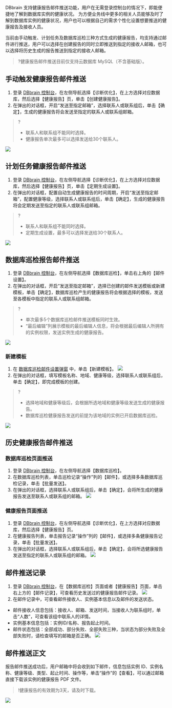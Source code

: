 DBbrain 支持健康报告邮件推送功能，用户在无需登录控制台的情况下，即能便捷地了解到数据库实例的健康状况。
为方便业务线中更多的相关人员能够及时了解到数据库实例的健康状况，用户也可以根据自己的需求个性化设置想要推送的健康报告及接收人员。

当前由手动触发、计划任务及数据库巡检三种方式生成的健康报告，均支持通过邮件进行推送，用户可以选择在创建报告的同时立即推送到指定的接收人邮箱，也可以选择将历史生成的报告推送到指定的接收人邮箱。

>?健康报告邮件推送目前仅支持云数据库 MySQL（不含基础版）。

<span id = "sdcfjkbgyjts"></span>
## 手动触发健康报告邮件推送
1. 登录 [DBbrain 控制台](https://console.cloud.tencent.com/dbbrain/analysis)，在左侧导航选择【诊断优化】，在上方选择对应数据库，然后选择【健康报告】页，单击【创建健康报告】。
2. 在弹出的对话框，开启“发送至指定邮箱”，选择联系人或联系组后，单击【确定】，生成的健康报告将会发送至指定的联系人或联系组邮箱。
>?
>
>- 联系人和联系组不能同时选择。
>- 健康报告单次最多可以选择发送给30个联系人。
>
![](https://main.qcloudimg.com/raw/b37660fc512d364960b1562c7c9e2e40.png)

<span id = "jhrwjkbgyjts"></span>
## 计划任务健康报告邮件推送
1. 登录 [DBbrain 控制台](https://console.cloud.tencent.com/dbbrain/analysis)，在左侧导航选择【诊断优化】，在上方选择对应数据库，然后选择【健康报告】页，单击【定期生成设置】。
2. 在弹出的对话框，配置自动生成健康报告的时间周期，开启“发送至指定邮箱”，配置健康等级，选择联系人或联系组后，单击【确定】，生成的健康报告将会定期发送至指定的联系人或联系组邮箱。
>?
>- 联系人和联系组不能同时选择。
>- 定期生成设置，最多可以选择发送给30个联系人。
> 
![](https://main.qcloudimg.com/raw/56bdd933369e136bd1ebff2848089e76.png)


<span id = "sjkxjjkbgyjts"></span>
## 数据库巡检报告邮件推送
1. 登录 [DBbrain 控制台](https://console.cloud.tencent.com/dbbrain/patrol)，在左侧导航选择【数据库巡检】，单击右上角的【邮件设置】。
2. 在弹出的对话框，开启“发送至指定邮箱”，选择已创建的邮件发送模板或新建模板，单击【确定】，数据库巡检产生的健康报告将会根据选择的模板，发送至各模板中指定的联系人或联系组邮箱。
>?
>- 单次最多5个数据库巡检邮件推送模板同时生效。
>- “最后编辑”列展示模板的最后编辑人信息，将会根据最后编辑人所拥有的实例权限，发送实例生成的健康报告。
> 
![](https://main.qcloudimg.com/raw/371157844bc7cc2d2fe43897f3fe9c75.png)

### 新建模板
1. 在 [数据库巡检邮件设置弹窗](#sjkxjjkbgyjts) 中，单击【新建模板】。
![](https://main.qcloudimg.com/raw/93d07b5e14b3913678d681d3fa9655e3.png)
2. 在弹出的对话框，填写模板名称、地域、健康等级，选择联系人或联系组后，单击【确定】，即完成模板的创建。
>?
>- 选择地域和健康等级后，会根据所选地域和健康等级发送生成的健康报告。
>- 数据库巡检健康报告发送的前提为该地域的实例已开启数据库巡检。
>
![](https://main.qcloudimg.com/raw/95c9877ce54b9f188358258ab1cda81b.png)

<span id = "lsjkbgyjts"></span>
## 历史健康报告邮件推送
<span id = "sjkxjymts"></span>
### 数据库巡检页面推送
1. 登录 [DBbrain 控制台](https://console.cloud.tencent.com/dbbrain/patrol)，在左侧导航选择【数据库巡检】。
2. 在数据库巡检列表，单击巡检记录“操作”列的【邮件】，或选择多条数据库巡检记录，单击【批量发送】。
3. 在弹出的对话框，选择联系人或联系组后，单击【确定】，会将所生成的健康报告发送至联系人或联系组的邮箱。
![](https://main.qcloudimg.com/raw/5bba5e80fc67f47dfbbd9ada0dcdd94e.png)

<span id = "jkbgymts"></span>
### 健康报告页面推送
1. 登录 [DBbrain 控制台](https://console.cloud.tencent.com/dbbrain/performance/health)，在左侧导航选择【诊断优化】，在上方选择对应数据库，然后选择【健康报告】页。
2. 在健康报告列表，单击报告记录“操作”列的【邮件】，或选择多条健康报告记录，单击【批量发送】。
3. 在弹出的对话框，选择联系人或联系组后，单击【确定】，会将所选健康报告发送至指定的联系人或联系组的邮箱。
![](https://main.qcloudimg.com/raw/d103097ceac62710cef5aea327048bb1.png)

## 邮件推送记录
1. 登录 [DBbrain 控制台](https://console.cloud.tencent.com/dbbrain/analysis)，在【数据库巡检】页面或者【健康报告】页面，单击右上方的【邮件记录】，可查看历史发送过的健康报告邮件记录。
![](https://main.qcloudimg.com/raw/02c484ece54dea336625b42c9112c271.png)
2. 在邮件记录中，可查看邮件接收人、实例基本信息以及邮件的发送状态。
 - 邮件接收人信息包括：接收人、邮箱、发送时间，当接收人为联系组时，单击“人数”，可查看该组中联系人的详情。
 - 实例基本信息包括：实例ID/名称、报告起止时间。
 - 邮件状态包括：全部成功、部分失败、全部失败三种，当状态为部分失败及全部失败时，请检查填写的邮箱是否正确。
![](https://main.qcloudimg.com/raw/4d54eadb6eddb6bea3abaebdda8510d0.png)

## 邮件推送正文
报告邮件推送成功后，用户邮箱中将会收到如下邮件，信息包括实例 ID、实例名称、健康等级、类型、起止时间、操作等，单击“操作”的【查看】，可以通过邮箱直接下载该实例的健康报告 PDF 文件。
>!健康报告的有效期为3天，请及时下载。
>
![](https://main.qcloudimg.com/raw/efed614e697f0de638a287242cce2a95.png)

